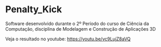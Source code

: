 # Penalty_Kick
Software desenvolvido durante o 2º Período do curso de Ciência da Computação, disciplina de Modelagem e Construção de Aplicações 3D

Veja o resultado no youtube:
https://youtu.be/vc9LujZ8aVQ
